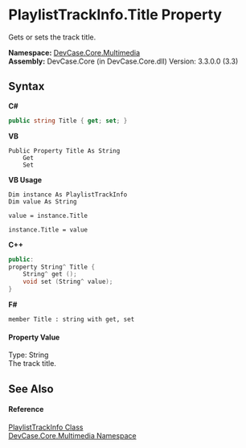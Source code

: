 # PlaylistTrackInfo.Title Property 
 

Gets or sets the track title.

**Namespace:**&nbsp;<a href="N_DevCase_Core_Multimedia">DevCase.Core.Multimedia</a><br />**Assembly:**&nbsp;DevCase.Core (in DevCase.Core.dll) Version: 3.3.0.0 (3.3)

## Syntax

**C#**<br />
``` C#
public string Title { get; set; }
```

**VB**<br />
``` VB
Public Property Title As String
	Get
	Set
```

**VB Usage**<br />
``` VB Usage
Dim instance As PlaylistTrackInfo
Dim value As String

value = instance.Title

instance.Title = value
```

**C++**<br />
``` C++
public:
property String^ Title {
	String^ get ();
	void set (String^ value);
}
```

**F#**<br />
``` F#
member Title : string with get, set

```


#### Property Value
Type: String<br />The track title.

## See Also


#### Reference
<a href="T_DevCase_Core_Multimedia_PlaylistTrackInfo">PlaylistTrackInfo Class</a><br /><a href="N_DevCase_Core_Multimedia">DevCase.Core.Multimedia Namespace</a><br />